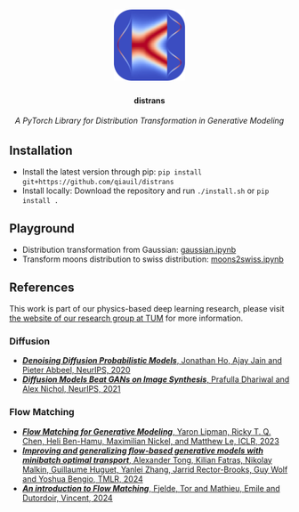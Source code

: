 <h1 align="center">
  <img src="./assets/flow.png" width="128"/>
</h1>
<h4 align="center">distrans</h4>
<h6 align="center">A PyTorch Library for Distribution Transformation in Generative Modeling</h6>

## Installation

* Install the latest version through pip: `pip install git+https://github.com/qiauil/distrans`
* Install locally: Download the repository and run `./install.sh` or `pip install .`

## Playground

* Distribution transformation from Gaussian: [gaussian.ipynb](https://github.com/qiauil/distrans/blob/main/gaussian.ipynb)
* Transform moons distribution to swiss distribution: [moons2swiss.ipynb](https://github.com/qiauil/distrans/blob/main/moons2swiss.ipynb)


## References

This work is part of our physics-based deep learning research, please visit [the website of our research group at TUM](https://ge.in.tum.de/publications/) for more information.

### Diffusion
* [***Denoising Diffusion Probabilistic Models***, Jonathan Ho, Ajay Jain and Pieter Abbeel, NeurIPS, 2020](https://arxiv.org/abs/2006.11239)
* [***Diffusion Models Beat GANs on Image Synthesis***, Prafulla Dhariwal and Alex Nichol, NeurIPS, 2021](https://arxiv.org/abs/2105.05233)
### Flow Matching
* [***Flow Matching for Generative Modeling***, Yaron Lipman, Ricky T. Q. Chen, Heli Ben-Hamu, Maximilian Nickel, and Matthew Le, ICLR, 2023](https://arxiv.org/abs/2210.02747)
* [***Improving and generalizing flow-based generative models with minibatch optimal transport***, Alexander Tong, Kilian Fatras, Nikolay Malkin, Guillaume Huguet, Yanlei Zhang, Jarrid Rector-Brooks, Guy Wolf and Yoshua Bengio, TMLR, 2024](https://arxiv.org/abs/2302.00482)
* [***An introduction to Flow Matching***, Fjelde, Tor and Mathieu, Emile and Dutordoir, Vincent, 2024](https://mlg.eng.cam.ac.uk/blog/2024/01/20/flow-matching.html)